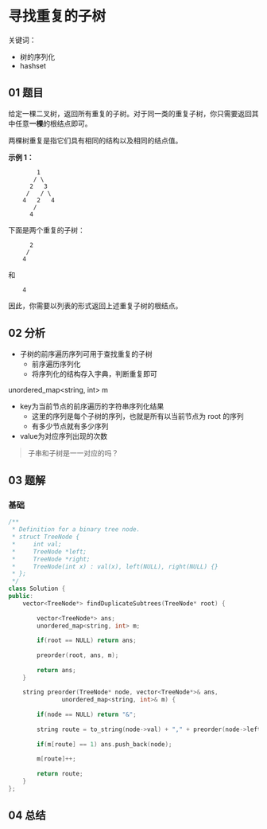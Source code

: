# 寻找重复的子树
关键词：

- 树的序列化
- hashset

## 01 题目

给定一棵二叉树，返回所有重复的子树。对于同一类的重复子树，你只需要返回其中任意**一棵**的根结点即可。

两棵树重复是指它们具有相同的结构以及相同的结点值。

**示例 1：**

```
        1
       / \
      2   3
     /   / \
    4   2   4
       /
      4
```

下面是两个重复的子树：

```
      2
     /
    4
```

和

```
    4
```

因此，你需要以列表的形式返回上述重复子树的根结点。

## 02 分析

- 子树的前序遍历序列可用于查找重复的子树
  - 前序遍历序列化
  - 将序列化的结构存入字典，判断重复即可

unordered_map<string, int> m

- key为当前节点的前序遍历的字符串序列化结果
  - 这里的序列是每个子树的序列，也就是所有以当前节点为 root 的序列
  - 有多少节点就有多少序列
- value为对应序列出现的次数

>  子串和子树是一一对应的吗？

## 03 题解

### 基础

```c++
/**
 * Definition for a binary tree node.
 * struct TreeNode {
 *     int val;
 *     TreeNode *left;
 *     TreeNode *right;
 *     TreeNode(int x) : val(x), left(NULL), right(NULL) {}
 * };
 */
class Solution {
public:
    vector<TreeNode*> findDuplicateSubtrees(TreeNode* root) {
        
        vector<TreeNode*> ans;
        unordered_map<string, int> m;
        
        if(root == NULL) return ans;
        
        preorder(root, ans, m);
        
        return ans;
    }
    
    string preorder(TreeNode* node, vector<TreeNode*>& ans, 
               unordered_map<string, int>& m) {
        
        if(node == NULL) return "&";
        
        string route = to_string(node->val) + "," + preorder(node->left, ans, m)+"," + preorder(node->right, ans, m);
        
        if(m[route] == 1) ans.push_back(node);
        
        m[route]++;
        
        return route;
    }
};
```

## 04 总结


